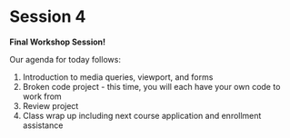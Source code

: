 <h1>Session 4</h1>
<b>Final Workshop Session!</b>

Our agenda for today follows:
<ol>
  <li>Introduction to media queries, viewport, and forms</li>
  <li>Broken code project - this time, you will each have your own code to work from</li>
  <li>Review project</li>
  <li>Class wrap up including next course application and enrollment assistance</li>
</ol>

  
